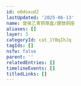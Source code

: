 ```yaml
---
id: o0doxud2
lastUpdated: '2025-06-13'
name: 曾侯乙青铜尊盘/建鼓铜座
aliases: []
layer: 3
categoryId: cat_1YBqIhJq
tagIds: []
nsfw: false
parent: ''
relatedEntries: []
timelineEvents: []
titledLinks: []
---
```


